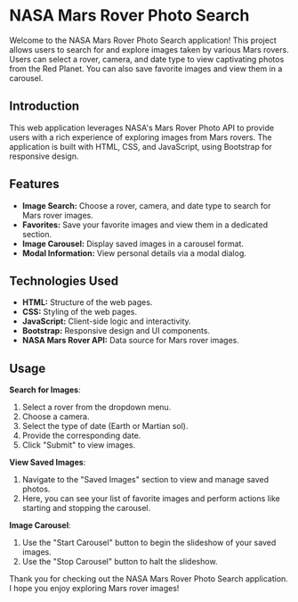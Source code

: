 # NASA Mars Rover Photo Search

Welcome to the NASA Mars Rover Photo Search application! This project allows users to search for and explore images taken by various Mars rovers. Users can select a rover, camera, and date type to view captivating photos from the Red Planet. You can also save favorite images and view them in a carousel.

## Introduction

This web application leverages NASA's Mars Rover Photo API to provide users with a rich experience of exploring images from Mars rovers. The application is built with HTML, CSS, and JavaScript, using Bootstrap for responsive design.

## Features

- **Image Search:** Choose a rover, camera, and date type to search for Mars rover images.
- **Favorites:** Save your favorite images and view them in a dedicated section.
- **Image Carousel:** Display saved images in a carousel format.
- **Modal Information:** View personal details via a modal dialog.

## Technologies Used

- **HTML:** Structure of the web pages.
- **CSS:** Styling of the web pages.
- **JavaScript:** Client-side logic and interactivity.
- **Bootstrap:** Responsive design and UI components.
- **NASA Mars Rover API:** Data source for Mars rover images.

## Usage
**Search for Images**:

1. Select a rover from the dropdown menu.
2. Choose a camera.
3. Select the type of date (Earth or Martian sol).
4. Provide the corresponding date.
5. Click "Submit" to view images.

**View Saved Images**:
1. Navigate to the "Saved Images" section to view and manage saved photos.
3. Here, you can see your list of favorite images and perform actions like starting and stopping the carousel.

**Image Carousel**:
1. Use the "Start Carousel" button to begin the slideshow of your saved images.
2. Use the "Stop Carousel" button to halt the slideshow.

Thank you for checking out the NASA Mars Rover Photo Search application. I hope you enjoy exploring Mars rover images!

